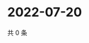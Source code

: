 # 2022-07-20

共 0 条

<!-- BEGIN WEIBO -->
<!-- 最后更新时间 Wed Jul 20 2022 17:16:43 GMT+0800 (China Standard Time) -->

<!-- END WEIBO -->
